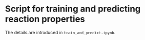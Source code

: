 # Script for training and predicting reaction properties
The details are introduced in `train_and_predict.ipynb`.
